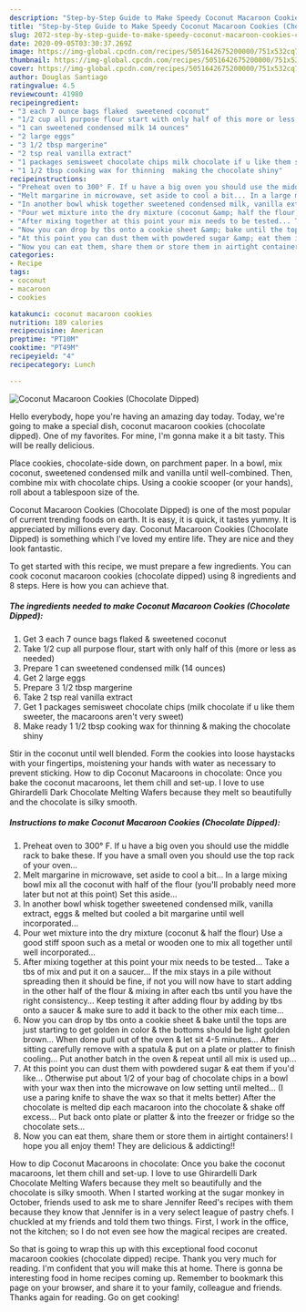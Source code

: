 ```yaml
---
description: "Step-by-Step Guide to Make Speedy Coconut Macaroon Cookies (Chocolate Dipped)"
title: "Step-by-Step Guide to Make Speedy Coconut Macaroon Cookies (Chocolate Dipped)"
slug: 2072-step-by-step-guide-to-make-speedy-coconut-macaroon-cookies-chocolate-dipped
date: 2020-09-05T03:30:37.269Z
image: https://img-global.cpcdn.com/recipes/5051642675200000/751x532cq70/coconut-macaroon-cookies-chocolate-dipped-recipe-main-photo.jpg
thumbnail: https://img-global.cpcdn.com/recipes/5051642675200000/751x532cq70/coconut-macaroon-cookies-chocolate-dipped-recipe-main-photo.jpg
cover: https://img-global.cpcdn.com/recipes/5051642675200000/751x532cq70/coconut-macaroon-cookies-chocolate-dipped-recipe-main-photo.jpg
author: Douglas Santiago
ratingvalue: 4.5
reviewcount: 41980
recipeingredient:
- "3 each 7 ounce bags flaked  sweetened coconut"
- "1/2 cup all purpose flour start with only half of this more or less as needed"
- "1 can sweetened condensed milk 14 ounces"
- "2 large eggs"
- "3 1/2 tbsp margerine"
- "2 tsp real vanilla extract"
- "1 packages semisweet chocolate chips milk chocolate if u like them sweeter the macaroons arent very sweet"
- "1 1/2 tbsp cooking wax for thinning  making the chocolate shiny"
recipeinstructions:
- "Preheat oven to 300° F. If u have a big oven you should use the middle rack to bake these. If you have a small oven you should use the top rack of your oven..."
- "Melt margarine in microwave, set aside to cool a bit... In a large mixing bowl mix all the coconut with half of the flour (you&#39;ll probably need more later but not at this point) Set this aside..."
- "In another bowl whisk together sweetened condensed milk, vanilla extract, eggs &amp; melted but cooled a bit margarine until well incorporated..."
- "Pour wet mixture into the dry mixture (coconut &amp; half the flour) Use a good stiff spoon such as a metal or wooden one to mix all together until well incorporated..."
- "After mixing together at this point your mix needs to be tested... Take a tbs of mix and put it on a saucer... If the mix stays in a pile without spreading then it should be fine, if not you will now have to start adding in the other half of the flour &amp; mixing in after each tbs until you have the right consistency... Keep testing it after adding flour by adding by tbs onto a saucer &amp; make sure to add it back to the other mix each time..."
- "Now you can drop by tbs onto a cookie sheet &amp; bake until the tops are just starting to get golden in color &amp; the bottoms should be light golden brown... When done pull out of the oven &amp; let sit 4-5 minutes... After sitting carefully remove with a spatula &amp; put on a plate or platter to finish cooling... Put another batch in the oven &amp; repeat until all mix is used up..."
- "At this point you can dust them with powdered sugar &amp; eat them if you&#39;d like... Otherwise put about 1/2 of your bag of chocolate chips in a bowl with your wax then into the microwave on low setting until melted... (I use a paring knife to shave the wax so that it melts better) After the chocolate is melted dip each macaroon into the chocolate &amp; shake off excess... Put back onto plate or platter &amp; into the freezer or fridge so the chocolate sets..."
- "Now you can eat them, share them or store them in airtight containers! I hope you all enjoy them! They are delicious &amp; addicting!!"
categories:
- Recipe
tags:
- coconut
- macaroon
- cookies

katakunci: coconut macaroon cookies 
nutrition: 189 calories
recipecuisine: American
preptime: "PT10M"
cooktime: "PT49M"
recipeyield: "4"
recipecategory: Lunch

---
```



![Coconut Macaroon Cookies (Chocolate Dipped)](https://img-global.cpcdn.com/recipes/5051642675200000/751x532cq70/coconut-macaroon-cookies-chocolate-dipped-recipe-main-photo.jpg)

Hello everybody, hope you're having an amazing day today. Today, we're going to make a special dish, coconut macaroon cookies (chocolate dipped). One of my favorites. For mine, I'm gonna make it a bit tasty. This will be really delicious.

Place cookies, chocolate-side down, on parchment paper. In a bowl, mix coconut, sweetened condensed milk and vanilla until well-combined. Then, combine mix with chocolate chips. Using a cookie scooper (or your hands), roll about a tablespoon size of the.

Coconut Macaroon Cookies (Chocolate Dipped) is one of the most popular of current trending foods on earth. It is easy, it is quick, it tastes yummy. It is appreciated by millions every day. Coconut Macaroon Cookies (Chocolate Dipped) is something which I've loved my entire life. They are nice and they look fantastic.


To get started with this recipe, we must prepare a few ingredients. You can cook coconut macaroon cookies (chocolate dipped) using 8 ingredients and 8 steps. Here is how you can achieve that.

<!--inarticleads1-->

##### The ingredients needed to make Coconut Macaroon Cookies (Chocolate Dipped):

1. Get 3 each 7 ounce bags flaked &amp; sweetened coconut
1. Take 1/2 cup all purpose flour, start with only half of this (more or less as needed)
1. Prepare 1 can sweetened condensed milk (14 ounces)
1. Get 2 large eggs
1. Prepare 3 1/2 tbsp margerine
1. Take 2 tsp real vanilla extract
1. Get 1 packages semisweet chocolate chips (milk chocolate if u like them sweeter, the macaroons aren&#39;t very sweet)
1. Make ready 1 1/2 tbsp cooking wax for thinning &amp; making the chocolate shiny


Stir in the coconut until well blended. Form the cookies into loose haystacks with your fingertips, moistening your hands with water as necessary to prevent sticking. How to dip Coconut Macaroons in chocolate: Once you bake the coconut macaroons, let them chill and set-up. I love to use Ghirardelli Dark Chocolate Melting Wafers because they melt so beautifully and the chocolate is silky smooth. 

<!--inarticleads2-->

##### Instructions to make Coconut Macaroon Cookies (Chocolate Dipped):

1. Preheat oven to 300° F. If u have a big oven you should use the middle rack to bake these. If you have a small oven you should use the top rack of your oven...
1. Melt margarine in microwave, set aside to cool a bit... In a large mixing bowl mix all the coconut with half of the flour (you&#39;ll probably need more later but not at this point) Set this aside...
1. In another bowl whisk together sweetened condensed milk, vanilla extract, eggs &amp; melted but cooled a bit margarine until well incorporated...
1. Pour wet mixture into the dry mixture (coconut &amp; half the flour) Use a good stiff spoon such as a metal or wooden one to mix all together until well incorporated...
1. After mixing together at this point your mix needs to be tested... Take a tbs of mix and put it on a saucer... If the mix stays in a pile without spreading then it should be fine, if not you will now have to start adding in the other half of the flour &amp; mixing in after each tbs until you have the right consistency... Keep testing it after adding flour by adding by tbs onto a saucer &amp; make sure to add it back to the other mix each time...
1. Now you can drop by tbs onto a cookie sheet &amp; bake until the tops are just starting to get golden in color &amp; the bottoms should be light golden brown... When done pull out of the oven &amp; let sit 4-5 minutes... After sitting carefully remove with a spatula &amp; put on a plate or platter to finish cooling... Put another batch in the oven &amp; repeat until all mix is used up...
1. At this point you can dust them with powdered sugar &amp; eat them if you&#39;d like... Otherwise put about 1/2 of your bag of chocolate chips in a bowl with your wax then into the microwave on low setting until melted... (I use a paring knife to shave the wax so that it melts better) After the chocolate is melted dip each macaroon into the chocolate &amp; shake off excess... Put back onto plate or platter &amp; into the freezer or fridge so the chocolate sets...
1. Now you can eat them, share them or store them in airtight containers! I hope you all enjoy them! They are delicious &amp; addicting!!


How to dip Coconut Macaroons in chocolate: Once you bake the coconut macaroons, let them chill and set-up. I love to use Ghirardelli Dark Chocolate Melting Wafers because they melt so beautifully and the chocolate is silky smooth. When I started working at the sugar monkey in October, friends used to ask me to share Jennifer Reed&#39;s recipes with them because they know that Jennifer is in a very select league of pastry chefs. I chuckled at my friends and told them two things. First, I work in the office, not the kitchen; so I do not even see how the magical recipes are created. 

So that is going to wrap this up with this exceptional food coconut macaroon cookies (chocolate dipped) recipe. Thank you very much for reading. I'm confident that you will make this at home. There is gonna be interesting food in home recipes coming up. Remember to bookmark this page on your browser, and share it to your family, colleague and friends. Thanks again for reading. Go on get cooking!
